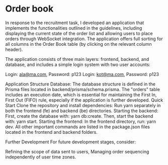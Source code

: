 # Order book
In response to the recruitment task, I developed an application that implements the functionalities 
outlined in the guidelines, including displaying the current state of the order list and allowing 
users to place orders through WebSocket integration. The application offers full sorting for all 
columns in the Order Book table (by clicking on the relevant column header).

The application consists of three main layers: frontend, backend, and database, and includes a simple 
login system with two user accounts:

Login: ala@ma.com, Password: p123
Login: kot@ma.com, Password: p123

Application Structure
Database: The database structure is defined in the Prisma files located in backend/prisma/schema.prisma. 
The "orders" table includes an execution date, which is essential for maintaining the First In, First Out 
(FIFO) rule, especially if the application is further developed.
Quick Start
Clone the repository and install dependencies:
Run yarn separately in both the frontend (fe) and backend (be) directories.
Starting the backend:
First, create the database with: yarn db:create.
Then, start the backend with: yarn start.
Starting the frontend:
In the frontend directory, run: yarn dev.
All other important commands are listed in the package.json files located in the frontend and backend 
folders.

Further Development
For future development stages, consider:

Refining the scope of data sent to users,
Managing order sequencing independently of user time zones.
